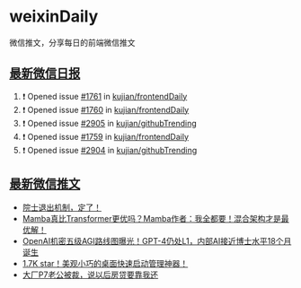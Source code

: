 # weixinDaily
微信推文，分享每日的前端微信推文

## [最新微信日报](https://github.com/kujian/weixinDaily/issues)

<!--START_SECTION:activity-->
1. ❗ Opened issue [#1761](https://github.com/kujian/frontendDaily/issues/1761) in [kujian/frontendDaily](https://github.com/kujian/frontendDaily)
2. ❗ Opened issue [#1760](https://github.com/kujian/frontendDaily/issues/1760) in [kujian/frontendDaily](https://github.com/kujian/frontendDaily)
3. ❗ Opened issue [#2905](https://github.com/kujian/githubTrending/issues/2905) in [kujian/githubTrending](https://github.com/kujian/githubTrending)
4. ❗ Opened issue [#1759](https://github.com/kujian/frontendDaily/issues/1759) in [kujian/frontendDaily](https://github.com/kujian/frontendDaily)
5. ❗ Opened issue [#2904](https://github.com/kujian/githubTrending/issues/2904) in [kujian/githubTrending](https://github.com/kujian/githubTrending)
<!--END_SECTION:activity-->


## [最新微信推文](https://weixin.qdkfweb.cn/)

<!-- BLOG-POST-LIST:START -->
- [院士退出机制，定了！](https://weixin.qdkfweb.cn/51269.html)
- [Mamba真比Transformer更优吗？Mamba作者：我全都要！混合架构才是最优解！](https://weixin.qdkfweb.cn/51270.html)
- [OpenAI机密五级AGI路线图曝光！GPT-4仍处L1，内部AI接近博士水平18个月诞生](https://weixin.qdkfweb.cn/51271.html)
- [1.7K star！美观小巧的桌面快速启动管理神器！](https://weixin.qdkfweb.cn/51277.html)
- [大厂P7老公被裁，说以后房贷要靠我还](https://weixin.qdkfweb.cn/51263.html)
<!-- BLOG-POST-LIST:END -->
